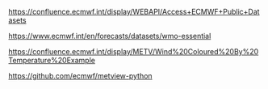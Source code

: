 
https://confluence.ecmwf.int/display/WEBAPI/Access+ECMWF+Public+Datasets

https://www.ecmwf.int/en/forecasts/datasets/wmo-essential

https://confluence.ecmwf.int/display/METV/Wind%20Coloured%20By%20Temperature%20Example

https://github.com/ecmwf/metview-python